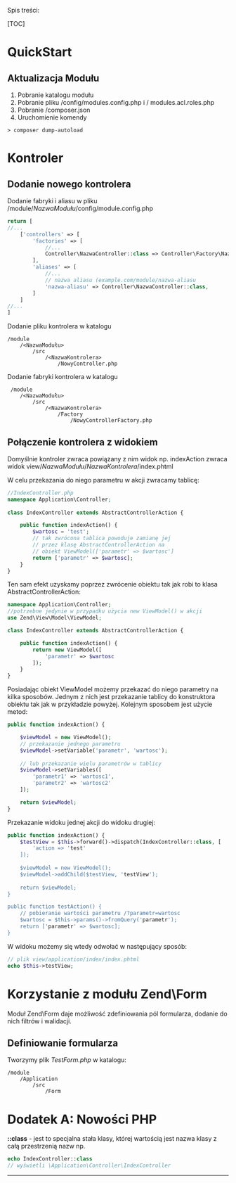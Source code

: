Spis treści:

[TOC]

QuickStart
==========

Aktualizacja Modułu
-------------------
 1. Pobranie katalogu modułu
 2. Pobranie pliku /config/modules.config.php i / modules.acl.roles.php
 3. Pobranie /composer.json
 4. Uruchomienie komendy

```
> composer dump-autoload
```

Kontroler
===

Dodanie nowego kontrolera
--------------------------

Dodanie fabryki i aliasu w pliku /module/*NazwaModułu*/config/module.config.php

```php
return [
//...
    ['controllers' => [
        'factories' => [
            //...
            Controller\NazwaController::class => Controller\Factory\NazwaControllerFactory::class,
        ],
        'aliases' => [
            //...
            // nazwa aliasu (example.com/module/nazwa-aliasu
            'nazwa-aliasu' => Controller\NazwaController::class,
        ]
    ]
//...
]
```

  

Dodanie pliku kontrolera w katalogu

	/module
	    /<NazwaModułu>
	        /src
	            /<NazwaKontrolera>
	                /NowyController.php	
					
				

Dodanie fabryki kontrolera w katalogu

	 /module
	    /<NazwaModułu>
	        /src
	            /<NazwaKontrolera>
	                /Factory
	                    /NowyControllerFactory.php	
					

Połączenie kontrolera z widokiem
---------------------------------

Domyślnie kontroler zwraca powiązany z nim widok np. 
indexAction zwraca widok view/*NazwaModułu*/*NazwaKontrolera*/index.phtml

W celu przekazania do niego parametru w akcji zwracamy tablicę:


```php
//IndexController.php
namespace Application\Controller;
	
class IndexController extends AbstractControllerAction {

    public function indexAction() {
        $wartosc = 'test';
        // tak zwrócona tablica powoduje zamianę jej
        // przez klasę AbstractControllerAction na
        // obiekt ViewModel(['parametr' => $wartosc']
        return ['parametr' => $wartosc];
    }
}
```

Ten sam efekt uzyskamy poprzez zwrócenie obiektu tak jak robi to klasa AbstractControllerAction:

```php
namespace Application\Controller;
//potrzebne jedynie w przypadku użycia new ViewModel() w akcji
use Zend\View\Model\ViewModel;

class IndexController extends AbstractControllerAction {

    public function indexAction() {
        return new ViewModel([
            'parametr' => $wartosc
        ]);
    }
}
```

Posiadając obiekt ViewModel możemy przekazać do niego parametry na kilka sposobów. Jednym z nich jest przekazanie tablicy do konstruktora obiektu tak jak w przykładzie powyżej. Kolejnym sposobem jest użycie metod:

```php
public function indexAction() {

    $viewModel = new ViewModel();
    // przekazanie jednego parametru
    $viewModel->setVariable('parametr', 'wartosc');
    
    // lub przekazanie wielu parametrów w tablicy
    $viewModel->setVariables([
        'parametr1' => 'wartosc1',
        'parametr2' => 'wartosc2'
    ]);

    return $viewModel;
}
```

Przekazanie widoku jednej akcji do widoku drugiej:

```php
public function indexAction() {
    $testView = $this->forward()->dispatch(IndexController::class, [
        'action => 'test'
    ]);
    
    $viewModel = new ViewModel();
    $viewModel->addChild($testView, 'testView');
    
    return $viewModel;
}

public function testAction() {
    // pobieranie wartości parametru /?parametr=wartosc
    $wartosc = $this->params()->fromQuery('parametr');
    return ['parametr' => $wartosc];
}
```

W widoku możemy się wtedy odwołać w następujący sposób:

```php
// plik view/application/index/index.phtml
echo $this->testView;
```

Korzystanie z modułu Zend\Form
=

Moduł Zend\Form daje możliwość zdefiniowania pól formularza, dodanie do nich filtrów i walidacji.

Definiowanie formularza
-

Tworzymy plik *TestForm.php* w katalogu:

```
/module
    /Application
        /src
            /Form
```

Dodatek A: Nowości PHP
=====================

**::class** - jest to specjalna stała klasy, której wartością jest nazwa klasy z całą przestrzenią nazw np.  
```php
echo IndexController::class
// wyświetli \Application\Controller\IndexController
```


----



